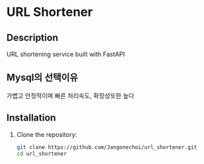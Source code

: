 # URL Shortener

## Description

URL shortening service built with FastAPI

## Mysql의 선택이유

가볍고 안정적이며 빠른 처리속도, 확장성또한 높다

## Installation

1. Clone the repository:
   ```bash
   git clone https://github.com/Jangonechoi/url_shortener.git
   cd url_shortener

